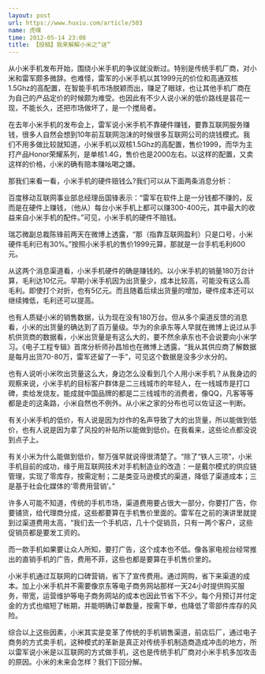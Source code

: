 ```yaml
---
layout: post
url: https://www.huxiu.com/article/503
name: 虎嗅
time: 2012-05-14 23:08
title: 【投稿】我来解解小米之“谜”
---
```

从小米手机发布开始，围绕小米手机的争议就没断过。特别是传统手机厂商，对小米和雷军颇多微辞。也难怪，雷军的小米手机以其1999元的价位和高通双核1.5Ghz的高配置，在智能手机市场脱颖而出，赚足了眼球，也让其他手机厂商在为自己的产品定价的时候颇为难受。也因此有不少人说小米的低价路线是昙花一现，不能长久，还把市场做坏了，是一个搅局者。

在去年小米手机的发布会上，雷军说小米手机不靠硬件赚钱，要靠互联网服务赚钱，很多人自然会想到10年前互联网泡沫的时候很多互联网公司的烧钱模式。我们不用多做比较就知道，小米手机以双核1.5Ghz的高配置，售价1999，而华为主打产品Honor荣耀系列，是单核1.4G，售价也是2000左右。以这样的配置，又卖这样的价格，小米的确有赔本赚吆喝之嫌。

那我们来看一看，小米手机的硬件赔钱么?我们可以从下面两条消息分析：

百度移动互联网事业部总经理岳国锋表示：“雷军在软件上是一分钱都不赚的，反而是在硬件上赚钱，（他从）每台小米手机上都可以赚300-400元，其中最大的收益来自小米手机的配件。”可见，小米手机的硬件不赔钱。

瑞芯微副总裁陈锋前两天在微博上透露，“那（指靠互联网盈利）只是口号，小米硬件毛利已有30%。”按照小米手机的售价1999元算，那就是一台手机毛利600元。

从这两个消息渠道看，小米手机硬件的确是赚钱的。以小米手机的销量180万台计算，毛利达10亿元。早期小米手机因为出货量少，成本比较高，可能没有这么高毛利。即使打个对折，也有5亿元。而且随着后续出货量的增加，硬件成本还可以继续摊低，毛利还可以提高。

也有人质疑小米的销售数据，认为现在没有180万台。但从多个渠道反馈的消息看，小米的出货量的确达到了百万量级。华为的余承东等人早就在微博上说过从手机供货商的数据看，小米出货量是有这么大的，要不然余承东也不会说要向小米学习。《电子工程专辑》首席分析师孙昌旭也在微博上透露，“我从其供应商了解数据是每月出货70-80万，雷军还留了一手”，可见这个数据是没多少水分的。

也有人说听小米吹出货量这么大，身边怎么没看到几个人用小米手机？从我身边的观察来说，小米手机的目标客户群体是二三线城市的年轻人，在一线城市是打口碑，卖给发烧友。能成就中国品牌的都是二三线城市的消费者，像QQ，凡客等等都是走的这条路，小米自然也不例外。从小米之家的分布也可以佐证这一判断。

有关小米手机的低价，有人说是因为炒作的名声导致了大的出货量，所以能做到低价，也有人说是因为拿了风投的补贴所以能做到低价。在我看来，这些论点都没说到点子上。

有关小米为什么能做到低价，黎万强早就说得很清楚了。“除了“铁人三项”，小米手机目前的成功，缘于用互联网技术对手机制造业的改造：一是戴尔模式的供应链管理，实现了零库存，按需定制；二是类亚马逊模式的渠道，降低了渠道成本；三是基于社会化媒体的’零费用营销’。”

许多人可能不知道，传统的手机市场，渠道费用要占很大一部分，你要打广告，你要铺货，给代理商分成，这些都要算在手机售价里面的。雷军在之前的演讲里就提到过渠道费用太高，“我们去一个手机店，几十个促销员，只有一两个客户，这些促销员都是要发工资的。

而一款手机如果要让众人所知，要打广告，这个成本也不低。像各家电视台经常推出的直销手机的广告，费用不菲，这些也都是要算在手机售价里的。

小米手机通过互联网的口碑营销，省下了宣传费用。通过网购，省下来渠道的成本。加上小米手机并不需要像京东等电子商务网站那样一天24小时提供购买服务，带宽，运营维护等电子商务网站的成本也因此节省下不少。每个月预订并付定金的方式也缩短了帐期，并能明确订单数量，按需下单，也降低了零部件库存的风险。

综合以上这些因素，小米其实是变革了传统的手机销售渠道，前店后厂，通过电子商务的方式卖手机，这种模式的革新是真正对传统手机制造商造成冲击的地方，所以雷军说小米是以互联网的方式做手机，这也是传统手机厂商对小米手机多加攻击的原因。小米的未来会怎样？我们下回分解。

